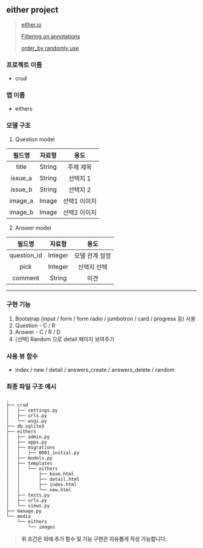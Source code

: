 ## either project

> [either.io](http://either.io/)
>
> [Filtering on annotations](https://docs.djangoproject.com/ko/2.0/topics/db/aggregation/#filtering-on-annotations)
>
> [order_by randomly use](https://docs.djangoproject.com/ko/2.1/ref/models/querysets/#order-by)

### **프로젝트 이름**

- crud

### **앱 이름** 

- eithers

### **모델 구조**

1. Question model

| 필드명  | 자료형 |     용도     |
| :-----: | :----: | :----------: |
|  title  | String |  주제 제목   |
| issue_a | String |   선택지 1   |
| issue_b | String |   선택지 2   |
| image_a | Image  | 선택1 이미지 |
| image_b | Image  | 선택2 이미지 |

2. Answer model

|   필드명    | 자료형  |      용도      |
| :---------: | :-----: | :------------: |
| question_id | Integer | 모델 관계 설정 |
|    pick     | Integer |  선택지 선택   |
|   comment   | String  |      의견      |

---

### **구현 기능**

1. Bootstrap (input / form / form radio / jumbotron / card / progress 등) 사용
2. Question - C / R
3. Answer - C / R / D
4. [선택] Random 으로 detail 페이지 보여주기

### **사용 뷰 함수**

- index / new / detail / answers_create / answers_delete / random

### **최종 파일 구조 예시**

```
.
├── crud
│   ├── settings.py
│   ├── urls.py
│   └── wsgi.py
├── db.sqlite3
├── eithers
│   ├── admin.py
│   ├── apps.py
│   ├── migrations
│   │   ├── 0001_initial.py
│   ├── models.py
│   ├── templates
│   │   └── eithers
│   │       ├── base.html
│   │       ├── detail.html
│   │       ├── index.html
│   │       └── new.html
│   ├── tests.py
│   ├── urls.py
│   └── views.py
├── manage.py
└── media
    └── eithers
        └── images
```

> **위 조건은 외에 추가 함수 및 기능 구현은 자유롭게 작성 가능합니다.**